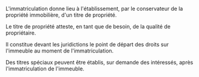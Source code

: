   
 L'immatriculation donne lieu à l'établissement, par le conservateur de la propriété immobilière, d'un titre de propriété.  

  
 Le titre de propriété atteste, en tant que de besoin, de la qualité de propriétaire.  

  
 Il constitue devant les juridictions le point de départ des droits sur l'immeuble au moment de l'immatriculation.  

  
 Des titres spéciaux peuvent être établis, sur demande des intéressés, après l'immatriculation de l'immeuble.  

